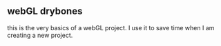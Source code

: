 ## webGL drybones
this is the very basics of a webGL project.
I use it to save time when I am creating a new project.
